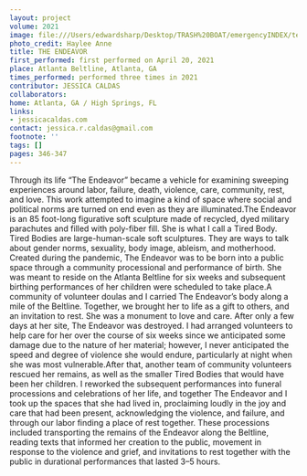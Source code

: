 ```yaml
---
layout: project
volume: 2021
image: file:///Users/edwardsharp/Desktop/TRASH%20BOAT/emergencyINDEX/ten_plus/guts/Links/1664912455174__The_Endeavor--Jessica_Caldas.jpg
photo_credit: Haylee Anne
title: THE ENDEAVOR
first_performed: first performed on April 20, 2021
place: Atlanta Beltline, Atlanta, GA
times_performed: performed three times in 2021
contributor: JESSICA CALDAS
collaborators:
home: Atlanta, GA / High Springs, FL
links:
- jessicacaldas.com
contact: jessica.r.caldas@gmail.com
footnote: ''
tags: []
pages: 346-347
---
```

Through its life “The Endeavor” became a vehicle for examining sweeping experiences around labor, failure, death, violence, care, community, rest, and love. This work attempted to imagine a kind of space where social and political norms are turned on end even as they are illuminated.The Endeavor is an 85 foot-long figurative soft sculpture made of recycled, dyed military parachutes and filled with poly-fiber fill. She is what I call a Tired Body. Tired Bodies are large-human-scale soft sculptures. They are ways to talk about gender norms, sexuality, body image, ableism, and motherhood. Created during the pandemic, The Endeavor was to be born into a public space through a community processional and performance of birth. She was meant to reside on the Atlanta Beltline for six weeks and subsequent birthing performances of her children were scheduled to take place.A community of volunteer doulas and I carried The Endeavor’s body along a mile of the Beltline. Together, we brought her to life as a gift to others, and an invitation to rest. She was a monument to love and care. After only a few days at her site, The Endeavor was destroyed. I had arranged volunteers to help care for her over the course of six weeks since we anticipated some damage due to the nature of her material; however, I never anticipated the speed and degree of violence she would endure, particularly at night when she was most vulnerable.After that, another team of community volunteers rescued her remains, as well as the smaller Tired Bodies that would have been her children. I reworked the subsequent performances into funeral processions and celebrations of her life, and together The Endeavor and I took up the spaces that she had lived in, proclaiming loudly in the joy and care that had been present, acknowledging the violence, and failure, and through our labor finding a place of rest together. These processions included transporting the remains of the Endeavor along the Beltline, reading texts that informed her creation to the public, movement in response to the violence and grief, and invitations to rest together with the public in durational performances that lasted 3–5 hours.
